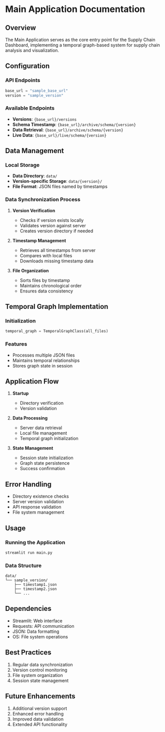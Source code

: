 # Main Application Documentation

## Overview
The Main Application serves as the core entry point for the Supply Chain Dashboard, implementing a temporal graph-based system for supply chain analysis and visualization.

## Configuration

### API Endpoints
```python
base_url = "sample_base_url"
version = "sample_version"
```

### Available Endpoints
- **Versions**: `{base_url}/versions`
- **Schema Timestamp**: `{base_url}/archive/schema/{version}`
- **Data Retrieval**: `{base_url}/archive/schema/{version}`
- **Live Data**: `{base_url}/live/schema/{version}`

## Data Management

### Local Storage
- **Data Directory**: `data/`
- **Version-specific Storage**: `data/{version}/`
- **File Format**: JSON files named by timestamps

### Data Synchronization Process
1. **Version Verification**
    - Checks if version exists locally
    - Validates version against server
    - Creates version directory if needed

2. **Timestamp Management**
    - Retrieves all timestamps from server
    - Compares with local files
    - Downloads missing timestamp data

3. **File Organization**
    - Sorts files by timestamp
    - Maintains chronological order
    - Ensures data consistency

## Temporal Graph Implementation

### Initialization
```python
temporal_graph = TemporalGraphClass(all_files)
```

### Features
- Processes multiple JSON files
- Maintains temporal relationships
- Stores graph state in session

## Application Flow

1. **Startup**
    - Directory verification
    - Version validation

2. **Data Processing**
    - Server data retrieval
    - Local file management
    - Temporal graph initialization

3. **State Management**
    - Session state initialization
    - Graph state persistence
    - Success confirmation

## Error Handling
- Directory existence checks
- Server version validation
- API response validation
- File system management

## Usage

### Running the Application
```bash
streamlit run main.py
```

### Data Structure
```
data/
└── sample_version/
    ├── timestamp1.json
    ├── timestamp2.json
    └── ...
```

## Dependencies
- Streamlit: Web interface
- Requests: API communication
- JSON: Data formatting
- OS: File system operations

## Best Practices
1. Regular data synchronization
2. Version control monitoring
3. File system organization
4. Session state management

## Future Enhancements
1. Additional version support
2. Enhanced error handling
3. Improved data validation
4. Extended API functionality